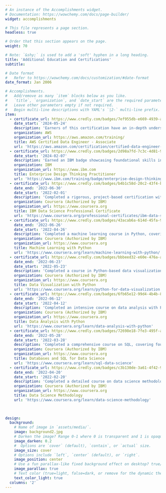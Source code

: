```yaml
---
# An instance of the Accomplishments widget.
# Documentation: https://wowchemy.com/docs/page-builder/
widget: accomplishments

# This file represents a page section.
headless: true

# Order that this section appears on the page.
weight: 70

# Note: `&shy;` is used to add a 'soft' hyphen in a long heading.
title: 'Additional Education and Certifications'
subtitle:

# Date format
#   Refer to https://wowchemy.com/docs/customization/#date-format
date_format: Jan 2006

# Accomplishments.
#   Add/remove as many `item` blocks below as you like.
#   `title`, `organization`, and `date_start` are the required parameters.
#   Leave other parameters empty if not required.
#   Begin multi-line descriptions with YAML's `|2-` multi-line prefix.
item:
  - certificate_url: https://www.credly.com/badges/7ef955db-e669-4939-a1af-2907d37a787c/
    date_start: '2024-05-24'
    description: 'Earners of this certification have an in-depth understanding of how to use AWS services to implement data pipelines and to monitor, troubleshoot, and optimize cost and performance issues following best practices. Badge owners have the technical expertise to understand the effects of volume, variety, and velocity on data ingestion. They are familiar with transformation, modeling, security, governance, privacy, schema design, and optimal data store design.'
    organization: AWS
    organization_url: https://aws.amazon.com/training/
    title: AWS Certified Data Engineer - Associate
    url: 'https://aws.amazon.com/certification/certified-data-engineer-associate/'
  - certificate_url: https://www.credly.com/badges/2d98a7fd-7c3c-4d81-95d9-d469cc78f3b1/
    date_start: '2024-02-07'
    description: 'Earned an IBM badge showcasing foundational skills in Enterprise Design Thinking, emphasizing user-centered design, empathy, experience design, and innovative problem-solving. Gained expertise in applying design thinking at scale, focusing on user research, ideation, and storytelling to address user challenges. Skilled in identifying and utilizing design thinking concepts in everyday work.'
    organization: IBM
    organization_url: https://www.ibm.com
    title: Enterprise Design Thinking Practitioner 
    url: 'https://www.ibm.com/training/badge/enterprise-design-thinking-practitioner'
  - certificate_url: https://www.credly.com/badges/b4b1c58d-20c2-43f4-b4a8-a20d2685b4b4
    date_end: '2022-06-30'
    date_start: '2022-02-01'
    description: 'Completed a rigorous, project-based certification with a strong focus on applied learning. Gained proficiency in key tools and libraries such as Python, SQL, Jupyter, GitHub, R Studio, Pandas, Numpy, Scikit-Learn, and Matplotlib. Developed expertise through projects including financial data analysis, SQL queries on demographic datasets, regression modeling for housing prices, a dynamic dashboard for flight reliability, and machine learning models for loan repayment prediction. Earned 12 college credits and 6 ECTS credits.'
    organization: Coursera (Authorized by IBM)
    organization_url: https://www.coursera.org
    title: IBM Data Science Professional Certificate
    url: 'https://www.coursera.org/professional-certificates/ibm-data-science'
  - certificate_url: https://www.credly.com/badges/43acab6a-614d-45fa-9e25-d0db557945dd
    date_end: '2022-06-26'
    date_start: '2022-04-26'
    description: 'Completed a machine learning course in Python, covering supervised and unsupervised algorithms, including K-Nearest Neighbors (KNN), decision trees, logistic regression, and k-means clustering. Gained proficiency in building and evaluating models using linear, non-linear, and multiple regression techniques. Hands-on labs with Python, SciPy, and scikit-learn reinforced skills in implementing, evaluating, and comparing machine learning models.'
    organization: Coursera (Authorized by IBM)
    organization_url: https://www.coursera.org
    title: Machine Learning with Python
    url: 'https://www.coursera.org/learn/machine-learning-with-python/'
  - certificate_url: https://www.credly.com/badges/bbbeed32-e60e-476a-a260-b6b8eefd1690
    date_end: '2022-06-23'
    date_start: '2022-05-23'
    description: 'Completed a course in Python-based data visualization, developing skills in storytelling with data through various plots and charts. Gained expertise in libraries such as Matplotlib, Seaborn, Folium, Plotly, and Dash to create both basic and advanced visualizations, including line, area, waffle, word cloud, and choropleth maps. Built interactive dashboards and practiced hands-on techniques in Jupyter Notebooks and a cloud-based IDE.'
    organization: Coursera (Authorized by IBM)
    organization_url: https://www.coursera.org
    title: Data Visualization with Python
    url: 'https://www.coursera.org/learn/python-for-data-visualization'
  - certificate_url: https://www.credly.com/badges/6fb65e12-99d4-4b4b-8f45-dce7f6f360d3
    date_end: '2022-06-12'
    date_start: '2022-04-12'
    description: 'Completed an intensive course on data analysis with Python, focusing on data cleaning, preparation, and exploratory data analysis (EDA) with libraries like Pandas, Numpy, and Scipy. Developed skills in data manipulation, data visualization, and creating data pipelines. Built and evaluated regression models using Scikit-learn for predictive analytics.'
    organization: Coursera (Authorized by IBM)
    organization_url: https://www.coursera.org
    title: Data Analysis with Python
    url: 'https://www.coursera.org/learn/data-analysis-with-python'
  - certificate_url: https://www.credly.com/badges/72698e18-7fe3-495f-ad8d-2b3fe7ee9ac4
    date_end: '2022-05-28'
    date_start: '2022-03-28'
    description: 'Completed a comprehensive course on SQL, covering foundational to advanced database skills essential for data science. Gained experience with SQL commands (DML & DDL), including SELECT, INSERT, UPDATE, DELETE, and advanced techniques like JOINs, views, transactions, and stored procedures. Practiced analyzing real-world datasets and creating relational databases, as well as using SQL and Python in Jupyter notebooks for data extraction and manipulation.'
    organization: Coursera (Authorized by IBM)
    organization_url: https://www.coursera.org
    title: Databases and SQL for Data Science
    url: 'https://www.coursera.org/learn/sql-data-science'
  - certificate_url: https://www.credly.com/badges/c3b130de-3a61-4f42-95e1-6af0e62a221f
    date_end: '2022-04-20'
    date_start: '2022-02-20'
    description: 'Completed a detailed course on data science methodology, focusing on foundational and CRISP-DM approaches for problem-solving in data science. Developed skills in selecting analytic models, determining data sources, data preparation, model building, deployment, data storytelling, and feedback collection. Gained practical experience through labs using Jupyter Notebooks and Python in real-world-inspired scenarios.'
    organization: Coursera (Authorized by IBM)
    organization_url: https://www.coursera.org
    title: Data Science Methodology
    url: 'https://www.coursera.org/learn/data-science-methodology'
  
   

design:
  background:
    # Name of image in `assets/media/`.
    image: background2.jpg
    # Darken the image? Range 0-1 where 0 is transparent and 1 is opaque.
    image_darken: 0.2
    #  Options are `cover` (default), `contain`, or `actual` size.
    image_size: cover
    # Options include `left`, `center` (default), or `right`.
    image_position: center
    # Use a fun parallax-like fixed background effect on desktop? true/false
    image_parallax: true
    # Text color (true=light, false=dark, or remove for the dynamic theme color).
    text_color_light: true
  columns: '2'
---
```

<div data-iframe-width="150" data-iframe-height="270" data-share-badge-id="7ef955db-e669-4939-a1af-2907d37a787c" data-share-badge-host="https://www.credly.com"></div><script type="text/javascript" async src="//cdn.credly.com/assets/utilities/embed.js"></script>
